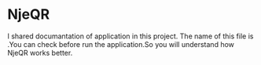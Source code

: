 # NjeQR
I shared documantation of application in this project. The name of this file is      .You can check before run the application.So you will understand how NjeQR works better.
